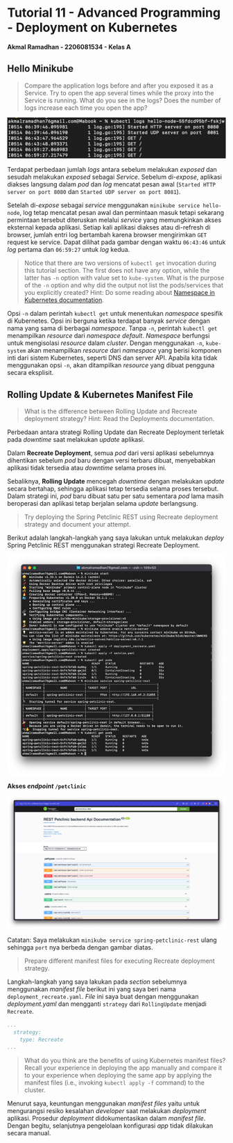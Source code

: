 # Tutorial 11 - Advanced Programming - Deployment on Kubernetes
**Akmal Ramadhan - 2206081534 - Kelas A**

## Hello Minikube

> Compare the application logs before and after you exposed it as a Service.
Try to open the app several times while the proxy into the Service is running.
What do you see in the logs? Does the number of logs increase each time you open the app?

<img src="img/img1.png">

Terdapat perbedaan jumlah _logs_ antara sebelum melakukan _exposed_ dan sesudah melakukan _exposed_ sebagai _Service_. Sebelum di-_expose_, aplikasi diakses langsung dalam _pod_ dan _log_ mencatat pesan awal (`Started HTTP server on port 8080` dan `Started UDP server on port 8081`).

Setelah di-_expose_ sebagai _service_ menggunakan `minikube service hello-node`, log tetap mencatat pesan awal dan permintaan masuk tetapi sekarang permintaan tersebut diteruskan melalui _service_ yang memungkinkan akses eksternal kepada aplikasi. Setiap kali aplikasi diakses atau di-refresh di browser, jumlah entri log bertambah karena browser mengirimkan `GET` request ke service. Dapat dilihat pada gambar dengan waktu `06:43:46` untuk _log_ pertama dan `06:59:27` untuk _log_ kedua.

> Notice that there are two versions of `kubectl get` invocation during this tutorial section. The first does not have any option, while the latter has `-n` option with value set to
`kube-system`. What is the purpose of the `-n` option and why did the output not list the pods/services that you explicitly created? Hint: Do some reading about [Namespace in Kubernetes documentation](https://kubernetes.io/docs/concepts/overview/working-with-objects/namespaces/).

Opsi `-n` dalam perintah `kubectl get` untuk menentukan _namespace_ spesifik di Kubernetes. Opsi ini berguna ketika terdapat banyak _service_ dengan nama yang sama di berbagai _namespace_. Tanpa `-n`, perintah `kubectl get` menampilkan _resource_ dari _namespace_ _default_. _Namespace_ berfungsi untuk mengisolasi _resource_ dalam _cluster_. Dengan menggunakan `-n`, `kube-system` akan menampilkan _resource_ dari _namespace_ yang berisi komponen inti dari sistem Kubernetes, seperti DNS dan server API. Apabila kita tidak menggunakan opsi `-n`, akan ditampilkan _resource_ yang dibuat pengguna secara eksplisit.

## Rolling Update & Kubernetes Manifest File

> What is the difference between Rolling Update and Recreate deployment strategy? Hint: Read the Deployments documentation.

Perbedaan antara strategi Rolling Update dan Recreate Deployment terletak pada _downtime_ saat melakukan _update_ aplikasi.

Dalam **Recreate Deployment**, semua _pod_ dari versi aplikasi sebelumnya dihentikan sebelum _pod_ baru dengan versi terbaru dibuat, menyebabkan aplikasi tidak tersedia atau _downtime_ selama proses ini.

Sebaliknya, **Rolling Update** mencegah _downtime_ dengan melakukan _update_ secara bertahap, sehingga aplikasi tetap tersedia selama proses tersebut. Dalam strategi ini, _pod_ baru dibuat satu per satu sementara _pod_ lama masih beroperasi dan aplikasi tetap berjalan selama _update_ berlangsung.

> Try deploying the Spring Petclinic REST using Recreate deployment strategy and document
your attempt.

Berikut adalah langkah-langkah yang saya lakukan untuk melakukan _deploy_ Spring Petclinic REST menggunakan strategi Recreate Deployment.

![img.png](img/img2.png)

**Akses _endpoint_ `/petclinic`**

![img.png](img/img3.png)

Catatan: Saya melakukan `minikube service spring-petclinic-rest` ulang sehingga `port` nya berbeda dengan gambar diatas.

>  Prepare different manifest files for executing Recreate deployment strategy.

Langkah-langkah yang saya lakukan pada _section_ sebelumnya menggunakan _manifest file_ berikut ini yang saya beri nama `deployment_recreate.yaml`. _File_ ini saya buat dengan menggunakan _deployment.yaml_ dan mengganti `strategy` dari `RollingUpdate` menjadi `Recreate`.

```yaml
...
  strategy:
    type: Recreate
...
```

> What do you think are the benefits of using Kubernetes manifest files? Recall your experience
in deploying the app manually and compare it to your experience when deploying the same app
by applying the manifest files (i.e., invoking `kubectl apply -f` command) to the cluster.

Menurut saya, keuntungan menggunakan _manifest files_ yaitu untuk mengurangsi resiko kesalahan _developer_ saat melakukan _deployment_ aplikasi. Prosedur _deployment_ didokumentasikan dalam _manifest file_. Dengan begitu, selanjutnya pengelolaan konfigurasi _app_ tidak dilakukan secara manual.